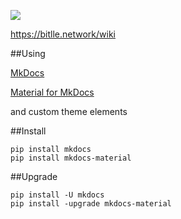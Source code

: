 ![](https://bitlle.network/wiki/images/bn_logo_black.png)

<https://bitlle.network/wiki>


##Using

[MkDocs](https://www.mkdocs.org/)

[Material for MkDocs](https://squidfunk.github.io/mkdocs-material/)

and custom theme elements

##Install

```
pip install mkdocs
pip install mkdocs-material
```

##Upgrade

```
pip install -U mkdocs
pip install -upgrade mkdocs-material
```